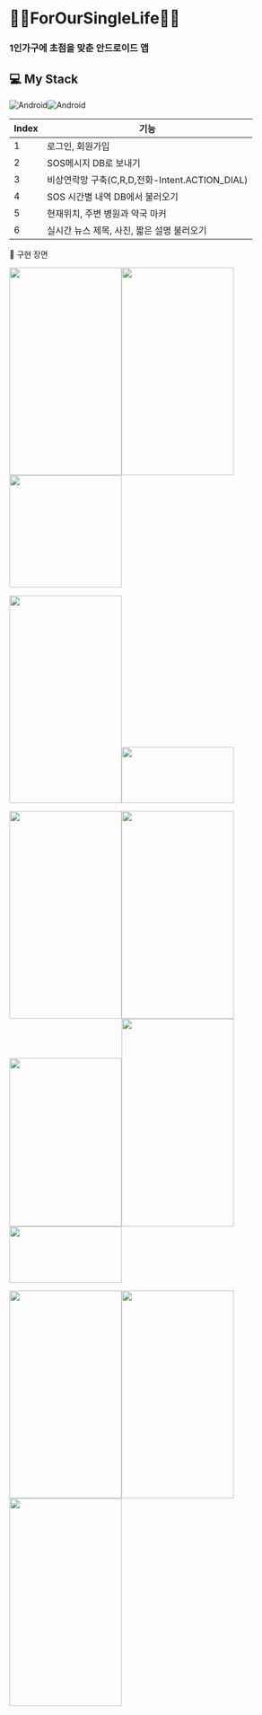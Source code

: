 # 🙍‍♀️ForOurSingleLife🙍‍♂️
### 1인가구에 초점을 맞춘 안드로이드 앱 



## 💻 My Stack
<img alt="Android" src ="https://img.shields.io/badge/Android-3DDC84.svg?&style=for-the-badge&logo=Android&logoColor=black"/><img alt="Android" src ="https://img.shields.io/badge/PHP-777BB4.svg?&style=for-the-badge&logo=PHP&logoColor=black"/>


| Index | 기능 |
| ------ | -- |
| 1 | 로그인, 회원가입 |
| 2 | SOS메시지 DB로 보내기 |
| 3 | 비상연락망 구축(C,R,D,전화-Intent.ACTION_DIAL) |
| 4 | SOS 시간별 내역 DB에서 불러오기 |
| 5 | 현재위치, 주변 병원과 약국 마커 |
| 6 | 실시간 뉴스 제목, 사진, 짧은 설명 불러오기 |


📱 구현 장면


<img src="https://user-images.githubusercontent.com/88819825/173805155-818d5288-962d-4e8c-9810-40edda268162.png" width="200" height="370"><img src="https://user-images.githubusercontent.com/88819825/173806159-240d2b83-2963-4649-a9fb-d7a5abbe9109.png" width="200" height="370"><img src="https://user-images.githubusercontent.com/88819825/173806318-a81fcccf-4c2d-4767-a426-d4645e053597.png" width="200" height="200">

<img src="https://user-images.githubusercontent.com/88819825/173806697-02df13fd-38f2-4302-bf2e-8d7606112382.png" width="200" height="370"><img src="https://user-images.githubusercontent.com/88819825/173806970-047311c0-6cbd-453a-825d-9623cba87dcc.png" width="200" height="100">

<img src="https://user-images.githubusercontent.com/88819825/173807208-6fdd7e47-9746-4f96-baac-c5e42087308e.png" width="200" height="370"><img src="https://user-images.githubusercontent.com/88819825/173807237-0cdc2e0a-20cd-42f3-847d-02a4df8b5a2f.png" width="200" height="370"><img src="https://user-images.githubusercontent.com/88819825/173807261-e7a1dc3d-7d1e-4866-b0a5-06acdd125b6a.png" width="200" height="300"><img src="https://user-images.githubusercontent.com/88819825/173807279-73106994-59b7-445f-aced-53a45f1183ec.png" width="200" height="370"><img src="https://user-images.githubusercontent.com/88819825/173807381-f1beabb6-16ce-4226-9b22-ea9ff7f01f62.png" width="200" height="100">

<img src="https://user-images.githubusercontent.com/88819825/173807955-fb8825ae-4b7f-49f5-88ef-3f842feaced7.png" width="200" height="370"><img src="https://user-images.githubusercontent.com/88819825/173807975-bc8f8df9-ebe3-4233-9cb2-70ee27fa0366.png" width="200" height="370"><img src="https://user-images.githubusercontent.com/88819825/173807985-eda4a179-41a0-4045-9d88-f31ab074413a.png" width="200" height="370">
